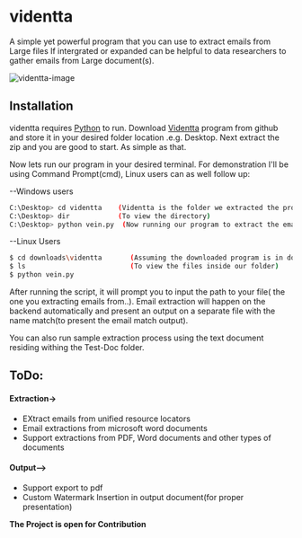 # videntta
A simple yet powerful program that you can use to extract emails from Large files
If intergrated or expanded can be helpful to data researchers to gather emails from Large
document(s).


![videntta-image](https://user-images.githubusercontent.com/30528167/75135355-5bc60580-56f2-11ea-9556-6828cce8becd.JPG)


## Installation
videntta requires [Python](https://python.org/) to run. Download [Videntta](https://github.com/stevemats/videntta/) program from github and store it in your desired folder location .e.g. Desktop. Next extract the zip and you are good to start. As simple as that.

Now lets run our program in your desired terminal. For demonstration I'll be using 
Command Prompt(cmd), Linux users can as well follow up:

--Windows users
```sh
C:\Desktop> cd videntta    (Videntta is the folder we extracted the program into)
C:\Desktop> dir            (To view the directory)
C:\Desktop> python vein.py  (Now running our program to extract the emails)
```

--Linux Users

```sh
$ cd downloads\videntta       (Assuming the downloaded program is in downloads)
$ ls                          (To view the files inside our folder)
$ python vein.py
```

After running the script, it will prompt you to input the path to your file( the one you extracting emails from..).
Email extraction will happen on the backend automatically and present an output on a separate file with the name
match(to present the email match output).

You can also run sample extraction process using the text document residing withing the Test-Doc folder.


## ToDo:
#### Extraction->
- EXtract emails from unified resource locators
- Email extractions from microsoft word documents
- Support extractions from PDF, Word documents and other types of documents

#### Output-->
- Support export to pdf
- Custom Watermark Insertion in output document(for proper presentation)

**The Project is open for Contribution**
